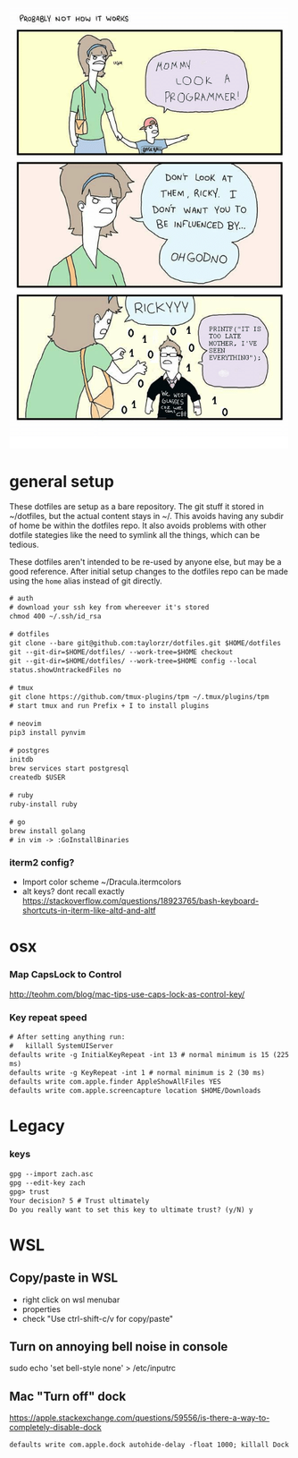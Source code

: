 ![life](life.png)
# general setup

These dotfiles are setup as a bare repository. The git stuff it stored in ~/dotfiles, but the actual
content stays in ~/. This avoids having any subdir of home be within the dotfiles repo. It also
avoids problems with other dotfile stategies like the need to symlink all the things, which can be
tedious.

These dotfiles aren't intended to be re-used by anyone else, but may be a good reference. After
initial setup changes to the dotfiles repo can be made using the `home` alias instead of git
directly.

```
# auth
# download your ssh key from whereever it's stored
chmod 400 ~/.ssh/id_rsa

# dotfiles
git clone --bare git@github.com:taylorzr/dotfiles.git $HOME/dotfiles
git --git-dir=$HOME/dotfiles/ --work-tree=$HOME checkout
git --git-dir=$HOME/dotfiles/ --work-tree=$HOME config --local status.showUntrackedFiles no

# tmux
git clone https://github.com/tmux-plugins/tpm ~/.tmux/plugins/tpm
# start tmux and run Prefix + I to install plugins

# neovim
pip3 install pynvim

# postgres
initdb
brew services start postgresql
createdb $USER

# ruby
ruby-install ruby

# go
brew install golang
# in vim -> :GoInstallBinaries
```

### iterm2 config?
- Import color scheme ~/Dracula.itermcolors
- alt keys? dont recall exactly
  https://stackoverflow.com/questions/18923765/bash-keyboard-shortcuts-in-iterm-like-altd-and-altf

# osx

### Map CapsLock to Control
http://teohm.com/blog/mac-tips-use-caps-lock-as-control-key/

### Key repeat speed
```
# After setting anything run:
#   killall SystemUIServer
defaults write -g InitialKeyRepeat -int 13 # normal minimum is 15 (225 ms)
defaults write -g KeyRepeat -int 1 # normal minimum is 2 (30 ms)
defaults write com.apple.finder AppleShowAllFiles YES
defaults write com.apple.screencapture location $HOME/Downloads
```

# Legacy
### keys
```
gpg --import zach.asc
gpg --edit-key zach
gpg> trust
Your decision? 5 # Trust ultimately
Do you really want to set this key to ultimate trust? (y/N) y
```

# WSL

## Copy/paste in WSL
- right click on wsl menubar
- properties
- check "Use ctrl-shift-c/v for copy/paste"

## Turn on annoying bell noise in console
sudo echo 'set bell-style none' > /etc/inputrc

## Mac "Turn off" dock
https://apple.stackexchange.com/questions/59556/is-there-a-way-to-completely-disable-dock
```
defaults write com.apple.dock autohide-delay -float 1000; killall Dock
```
